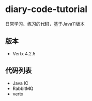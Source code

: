 # diary-code-tutorial
日常学习、练习的代码，基于Java11版本

## 版本
- Vertx 4.2.5

## 代码列表
- Java IO
- RabbitMQ
- vertx
